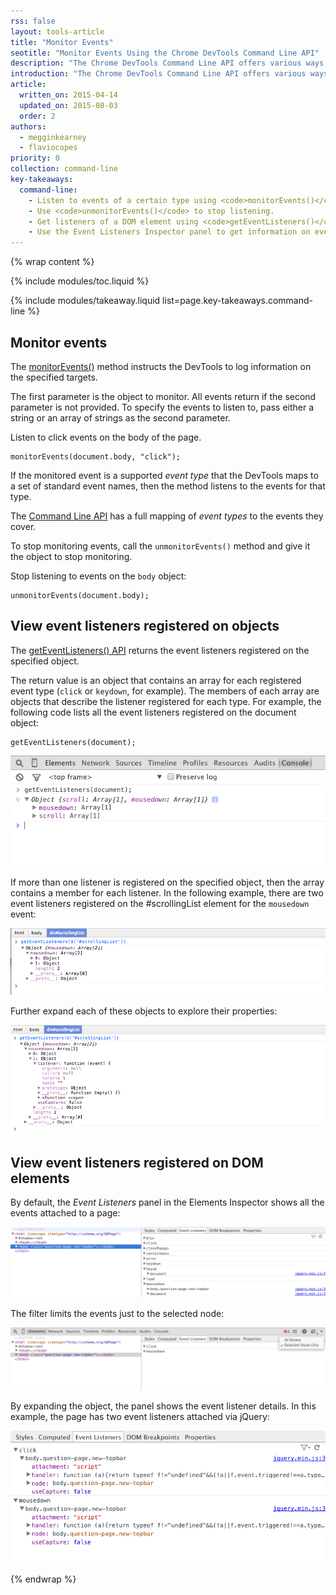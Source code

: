 ```yaml
---
rss: false
layout: tools-article
title: "Monitor Events"
seotitle: "Monitor Events Using the Chrome DevTools Command Line API"
description: "The Chrome DevTools Command Line API offers various ways to observe and inspect event listeners"
introduction: "The Chrome DevTools Command Line API offers various ways to observe and inspect event listeners. JavaScript plays a central role in interactive pages, and the browser provides you some useful tools to debug events and event handlers."
article:
  written_on: 2015-04-14
  updated_on: 2015-08-03
  order: 2
authors:
  - megginkearney
  - flaviocopes
priority: 0
collection: command-line
key-takeaways:
  command-line:
    - Listen to events of a certain type using <code>monitorEvents()</code>.
    - Use <code>unmonitorEvents()</code> to stop listening.
    - Get listeners of a DOM element using <code>getEventListeners()</code>.
    - Use the Event Listeners Inspector panel to get information on event listeners.
---
```

{% wrap content %}

{% include modules/toc.liquid %}

{% include modules/takeaway.liquid list=page.key-takeaways.command-line %}

## Monitor events

The [monitorEvents()](/web/tools/javascript/command-line/command-line-reference#monitoreventsobject-events)
method instructs the DevTools to log information on the specified targets.

The first parameter is the object to monitor.
All events return if the second parameter is not provided.
To specify the events to listen to,
pass either a string or an array of strings as the second parameter.

Listen to click events on the body of the page.

    monitorEvents(document.body, "click");

If the monitored event is a supported *event type*
that the DevTools maps to a set of standard event names,
then the method listens to the events for that type.

The [Command Line API](/web/tools/javascript/command-line/command-line-reference) has a full mapping of *event types* to the events they cover.

To stop monitoring events,
call the `unmonitorEvents()` method and give it the object to stop monitoring.

Stop listening to events on the `body` object:

    unmonitorEvents(document.body);

## View event listeners registered on objects

The [getEventListeners() API](/web/tools/javascript/command-line/command-line-reference#geteventlistenersobject)
returns the event listeners registered on the specified object.

The return value is an object that contains an array for each registered event type (`click` or `keydown`, for example).
The members of each array are objects that describe
the listener registered for each type.
For example,
the following code lists all the event listeners registered on the document object:

    getEventListeners(document);

![Output of using getEventListeners()](images/events-call-geteventlisteners.png)

If more than one listener is registered on the specified object,
then the array contains a member for each listener.
In the following example,
there are two event listeners registered on the #scrollingList element for the `mousedown` event:

![View of the event listeners attached to mousedown](images/events-geteventlisteners_multiple.png)

Further expand each of these objects to explore their properties:

![Expanded view of listener object](images/events-geteventlisteners_expanded.png)

## View event listeners registered on DOM elements

By default,
the *Event Listeners* panel in the Elements Inspector shows all the events attached to a page:

![Event listeners panel](images/events-eventlisteners_panel.png)

The filter limits the events just to the selected node:

![Event listeners panel, filtered by selected node only](images/events-eventlisteners_panel_filtered.png)

By expanding the object, the panel shows the event listener details.
In this example,
the page has two event listeners attached via jQuery:

![Expanded view of the event listeners](images/events-eventlisteners_panel_details.png)

{% endwrap %}

